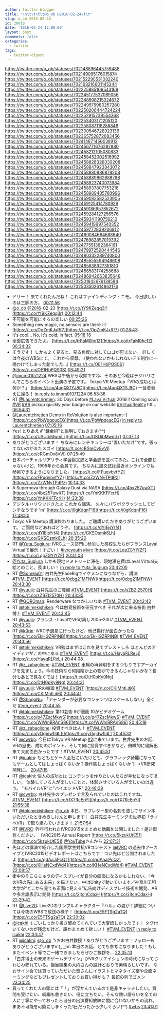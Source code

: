 ```yaml
---
author: twitter-blogger
title: "\n\t\t\t\t@o_ob @2016-02-24\t\t"
slug: o_ob-2016-02-24
id: 20019
date: '2016-02-24 12:00:00'
layout: post
comments: false
categories:
  - twitter
tags:
  - twitter-digest
---
```


https://twitter.com/o_ob/statuses/702148896445759488 https://twitter.com/o_ob/statuses/702149095176015874 https://twitter.com/o_ob/statuses/702152290531082240 https://twitter.com/o_ob/statuses/702168216601145344 https://twitter.com/o_ob/statuses/702225985169543168 https://twitter.com/o_ob/statuses/702245177537069056 https://twitter.com/o_ob/statuses/702248908215324672 https://twitter.com/o_ob/statuses/702249975980257280 https://twitter.com/o_ob/statuses/702250206444724224 https://twitter.com/o_ob/statuses/702252915738554368 https://twitter.com/o_ob/statuses/702253403171205120 https://twitter.com/o_ob/statuses/702258087118286848 https://twitter.com/o_ob/statuses/702300546728923136 https://twitter.com/o_ob/statuses/702365752872083456 https://twitter.com/o_ob/statuses/702414871456038912 https://twitter.com/o_ob/statuses/702456771676282880 https://twitter.com/o_ob/statuses/702458212105080833 https://twitter.com/o_ob/statuses/702458452002516992 https://twitter.com/o_ob/statuses/702458828328030208 https://twitter.com/o_ob/statuses/702458847923843072 https://twitter.com/o_ob/statuses/702458880886878208 https://twitter.com/o_ob/statuses/702458889862688768 https://twitter.com/o_ob/statuses/702458923740073984 https://twitter.com/o_ob/statuses/702458937807753216 https://twitter.com/o_ob/statuses/702458989485780996 https://twitter.com/o_ob/statuses/702459082582523905 https://twitter.com/o_ob/statuses/702459125414780929 https://twitter.com/o_ob/statuses/702459186957852672 https://twitter.com/o_ob/statuses/702459284127256576 https://twitter.com/o_ob/statuses/702459341190750210 https://twitter.com/o_ob/statuses/702459419997540352 https://twitter.com/o_ob/statuses/702459772839206912 https://twitter.com/o_ob/statuses/702460084664688640 https://twitter.com/o_ob/statuses/702476982857019392 https://twitter.com/o_ob/statuses/702477551382364161 https://twitter.com/o_ob/statuses/702479972590444546 https://twitter.com/o_ob/statuses/702480332289740800 https://twitter.com/o_ob/statuses/702485555594948608 https://twitter.com/o_ob/statuses/702485638927351810 https://twitter.com/o_ob/statuses/702486583174258688 https://twitter.com/o_ob/statuses/702486942663835648 https://twitter.com/o_ob/statuses/702501842979139584 https://twitter.com/o_ob/statuses/702503502614962176  

*   ドリー！ 来てくれたんだね！ これはファインディング・ニモ。 今日欲しいのは三脚の方。 [00:11:56](https://twitter.com/o_ob/statuses/702148896445759488)
*   [@o_ob](https://twitter.com/o_ob) [@2016](https://twitter.com/2016)-02-23 [https://t.co/tY9KZeqq3r](https://t.co/tY9KZeqq3r) [00:12:44](https://twitter.com/o_ob/statuses/702149095176015874)
*   不可能を可能にするの楽しい [00:25:26](https://twitter.com/o_ob/statuses/702152290531082240)
*   Something new magic, no sensors are there :-) [https://t.co/OpZmKJxRf7](https://t.co/OpZmKJxRf7) [01:28:43](https://twitter.com/o_ob/statuses/702168216601145344)
*   It's cool... No, It's cold, in fact. [05:18:16](https://twitter.com/o_ob/statuses/702225985169543168)
*   全面広告できたよ。 [https://t.co/trFaM0hc1Z](https://t.co/trFaM0hc1Z) [06:34:32](https://twitter.com/o_ob/statuses/702245177537069056)
*   そうです！ しかもよく見ると、見る角度に対してロゴが歪まない。 詳しくは今夜のWBSにて。 これから収録。 (使われないかもしれないデモ制作に一晩かけてしまった朝でした...) [https://t.co/OE1HbPQS0S](https://t.co/OE1HbPQS0S) [06:49:21](https://twitter.com/o_ob/statuses/702248908215324672)
*   [@imnm01071224](https://twitter.com/imnm01071224) WBSは午後から収録ですね、そのあと今晩はデジハリさんでこちらのイベント出演の予定です。 Tokyo VR Meetup「VRの成功とは何か？」 [https://t.co/4uqQX1YJ8C](https://t.co/4uqQX1YJ8C) 一旦着替えに帰る！ [in reply to imnm01071224](https://twitter.com/imnm01071224/statuses/702249143159300096) [06:53:36](https://twitter.com/o_ob/statuses/702249975980257280)
*   RT [@Laurentchretien](https://twitter.com/Laurentchretien): 30 Days before [#LavalVirtual](https://twitter.com/search?q=%23LavalVirtual&src=hash) 2016!!! Coming soon [#VR](https://twitter.com/search?q=%23VR&src=hash) [#AR](https://twitter.com/search?q=%23AR&src=hash) pickup quickly your badge on our website [#VirtualReality](https://twitter.com/search?q=%23VirtualReality&src=hash) htt… [06:54:31](https://twitter.com/o_ob/statuses/702250206444724224)
*   [@Laurentchretien](https://twitter.com/Laurentchretien) Demo in ReVolution is also important:-) [https://t.co/PbWpqoucEG](https://t.co/PbWpqoucEG) [in reply to Laurentchretien](https://twitter.com/Laurentchretien/statuses/702250071761494016) [07:05:16](https://twitter.com/o_ob/statuses/702252915738554368)
*   Yes! とりあえず"錬金術"と説明しておきます(^^) [https://t.co/USUibMwmLr](https://t.co/USUibMwmLr) [07:07:13](https://twitter.com/o_ob/statuses/702253403171205120)
*   ありがとうございます！ ちなみにレンチキュラーは"置いただけ"です。張ってないのがまたスゴイ [https://t.co/cRGmOv8vVl](https://t.co/cRGmOv8vVl) [07:25:49](https://twitter.com/o_ob/statuses/702258087118286848)
*   日本バーチャルリアリティ学会論文誌と学会誌を並べてみた。これで全部じゃないけど、1995年から会員です。 ちなみに論文誌は最近オンラインでも参照できるようになりました。 [https://t.co/FPuqvbvfYZ](https://t.co/FPuqvbvfYZ) [https://t.co/ZzWNyTPdPz](https://t.co/ZzWNyTPdPz) [10:14:33](https://twitter.com/o_ob/statuses/702300546728923136)
*   A Supernova through Galaxy Dust via NASA [https://t.co/4bx257uwXT](https://t.co/4bx257uwXT) [https://t.co/YnKKKFFcrH](https://t.co/YnKKKFFcrH) [14:33:39](https://twitter.com/o_ob/statuses/702365752872083456)
*   デジタルハリウッドきたよ これから講演。 久々にパワポクラッシュしてピンチなうです 'm' [https://t.co/i0gKdqnF16](https://t.co/i0gKdqnF16) [17:48:50](https://twitter.com/o_ob/statuses/702414871456038912)
*   Tokyo VR Meetup 講演終わりました。 ご聴講いただきありがとうございます。 ご質問などあればどうぞ。 [https://t.co/dYlEjsYrf4](https://t.co/dYlEjsYrf4) [https://t.co/GKSOsmk6Lh](https://t.co/GKSOsmk6Lh) [20:35:20](https://twitter.com/o_ob/statuses/702456771676282880)
*   RT [@Yuta_Sugiura](https://twitter.com/Yuta_Sugiura): IVRCユース部門に参加した高校生たちがフランスLaval Virtualで展示！すごい！ [#ivrcyouth](https://twitter.com/search?q=%23ivrcyouth&src=hash) [#ivrc](https://twitter.com/search?q=%23ivrc&src=hash) [https://t.co/LqpZGYIYZF](https://t.co/LqpZGYIYZF) [20:41:03](https://twitter.com/o_ob/statuses/702458212105080833)
*   [@Yuta_Sugiura](https://twitter.com/Yuta_Sugiura) しかも現地ドミトリーに滞在、現地滞在費はLaval Virtual支給とのこと。羨ましい！ [in reply to Yuta_Sugiura](https://twitter.com/Yuta_Sugiura/statuses/702458097449631745) [20:42:00](https://twitter.com/o_ob/statuses/702458452002516992)
*   RT [@Somelu01](https://twitter.com/Somelu01): 白井先生FaceRigでイケメンになりながら、講演 [#TVM_EVENT](https://twitter.com/search?q=%23TVM_EVENT&src=hash) [https://t.co/0cbg21MFNW](https://t.co/0cbg21MFNW) [20:43:30](https://twitter.com/o_ob/statuses/702458828328030208)
*   RT [@yuujii](https://twitter.com/yuujii): 白井先生のご尊顔 [#TVM_EVENT](https://twitter.com/search?q=%23TVM_EVENT&src=hash) [https://t.co/sZBZI2570H](https://t.co/sZBZI2570H) [20:43:35](https://twitter.com/o_ob/statuses/702458847923843072)
*   RT [@GOROman](https://twitter.com/GOROman): Renderware なつかしいなあ [#TVM_EVENT](https://twitter.com/search?q=%23TVM_EVENT&src=hash) [20:43:42](https://twitter.com/o_ob/statuses/702458880886878208)
*   RT [@tokimekishiken](https://twitter.com/tokimekishiken): 今は触覚技術を研究すべき それが次に来る技術 白井博士 [#TVM_EVENT](https://twitter.com/search?q=%23TVM_EVENT&src=hash) [20:43:45](https://twitter.com/o_ob/statuses/702458889862688768)
*   RT [@yuujii](https://twitter.com/yuujii): フランス・LavalでVR町興し2005-2007 [#TVM_EVENT](https://twitter.com/search?q=%23TVM_EVENT&src=hash) [20:43:53](https://twitter.com/o_ob/statuses/702458923740073984)
*   RT [@k0rin](https://twitter.com/k0rin): iVRC予選見に行ったけど、他己揚げが面白かったな [https://t.co/EkHGZRPlNB](https://t.co/EkHGZRPlNB) [#TVM_EVENT](https://twitter.com/search?q=%23TVM_EVENT&src=hash) [20:43:56](https://twitter.com/o_ob/statuses/702458937807753216)
*   RT [@tokimekishiken](https://twitter.com/tokimekishiken): VR勢はまずはこれを見てブレストしろ ほとんどのアイディアがこの中にある [#TVM_EVENT](https://twitter.com/search?q=%23TVM_EVENT&src=hash) [https://t.co/HayqRLReLj](https://t.co/HayqRLReLj) [20:44:08](https://twitter.com/o_ob/statuses/702458989485780996)
*   RT [@z_zabaglione](https://twitter.com/z_zabaglione): [#TVM_EVENT](https://twitter.com/search?q=%23TVM_EVENT&src=hash) 車輪の再発明をするつもりですアーカイブを見ましょう。今の技術なら何段階か上の物ができるんじゃないかな？自分もあとで見なくては！ [https://t.co/DtH0pKy9Ng](https://t.co/DtH0pKy9Ng) [20:44:31](https://twitter.com/o_ob/statuses/702459082582523905)
*   RT [@yuujii](https://twitter.com/yuujii): VRの輪廻 [#TVM_EVENT](https://twitter.com/search?q=%23TVM_EVENT&src=hash) [https://t.co/CKiMhtLdj6](https://t.co/CKiMhtLdj6) [20:44:41](https://twitter.com/o_ob/statuses/702459125414780929)
*   RT [@ShogoNu](https://twitter.com/ShogoNu): 「アテンダーが必要なコンテンツはスケールしない」全くだ [#tvm_event](https://twitter.com/search?q=%23tvm_event&src=hash) [20:44:55](https://twitter.com/o_ob/statuses/702459186957852672)
*   RT [@tokimekishiken](https://twitter.com/tokimekishiken): 第10芸術 9が漫画 10がビデオゲーム [https://t.co/p47ZscMkwS](https://t.co/p47ZscMkwS) [#TVM_EVENT](https://twitter.com/search?q=%23TVM_EVENT&src=hash) [https://t.co/WWmBRAnS86](https://t.co/WWmBRAnS86) [20:45:19](https://twitter.com/o_ob/statuses/702459284127256576)
*   RT [@z_zabaglione](https://twitter.com/z_zabaglione): 投資すべきは人！ [#TVM_EVENT](https://twitter.com/search?q=%23TVM_EVENT&src=hash) [https://t.co/yOgidwfIdL](https://t.co/yOgidwfIdL) [20:45:32](https://twitter.com/o_ob/statuses/702459341190750210)
*   RT [@cwrbp](https://twitter.com/cwrbp): 今日はTokyo VR Meetup [#2](https://twitter.com/search?q=%232&src=hash)に来ています。白井先生のお話、VRの歴史、成功のポイント、そして何に投資すべきかなど、俯瞰的に理解出来て大変面白かったです！#TVM_EVENT [20:45:51](https://twitter.com/o_ob/statuses/702459419997540352)
*   RT [@icakhi](https://twitter.com/icakhi): もともとゲーム会社にいたけども、グラフィック綺麗になってもゲームとしてはしょっぱくないか？操作感しょっぱくないか？ →VR研究開発に。 [20:47:15](https://twitter.com/o_ob/statuses/702459772839206912)
*   RT [@icakhi](https://twitter.com/icakhi): 個人の成功とは コンテンツを作りたい人たちが幸せになってほしい。 体験している人が楽しいことと、体験させている人が楽しいのは違う。 "モバイルVR"と"ハイエンドVR" [20:48:29](https://twitter.com/o_ob/statuses/702460084664688640)
*   RT [@cwrbp](https://twitter.com/cwrbp): 白井先生のプレゼンで言及られていたのはこれですね。 [#TVM_EVENT](https://twitter.com/search?q=%23TVM_EVENT&src=hash) [https://t.co/rfX7RcEpYI](https://t.co/rfX7RcEpYI) [21:55:38](https://twitter.com/o_ob/statuses/702476982857019392)
*   RT [@tokimekishiken](https://twitter.com/tokimekishiken): [@o_ob](https://twitter.com/o_ob) 本日、ラブレター型の名刺を渡してサイン本いただいたときめきしけんと申します！ 白井先生ネーミングの世界初「ラノベVR」で取り組んでいきます！ [21:57:54](https://twitter.com/o_ob/statuses/702477551382364161)
*   RT [@IVRC](https://twitter.com/IVRC): 昨年行われたIVRC2015をまとめた動画を公開しました！是非御覧ください．　 IVRC2015 Annual Report [https://t.co/5kzukUtE51](https://t.co/5kzukUtE51) [@YouTube](https://twitter.com/YouTube)さんから [22:07:31](https://twitter.com/o_ob/statuses/702479972590444546)
*   先ほどの講演で紹介した国際学生対抗VRコンテスト [@IVRC](https://twitter.com/IVRC) の過去作アーカイブとIVRC2015ビデオレポートはこちらです！つい先ほど公開されましたよ [https://t.co/qdAaJiPcQz](https://t.co/qdAaJiPcQz) [https://t.co/KHeNCxdWd4](https://t.co/KHeNCxdWd4) [#TVM_EVENT](https://twitter.com/search?q=%23TVM_EVENT&src=hash) [22:08:57](https://twitter.com/o_ob/statuses/702480332289740800)
*   街中のそこらじゅうのディスプレイが自分の画面になるかもしれない、「今のVRの先にある未来」を描きたい。中はUnityで動いています／神奈川工科大学が“どこから見ても正面に見える”広告向けディスプレイ技術を開発、ARや多言語表示に期待 [https://t.co/2jtcnCdaxH](https://t.co/2jtcnCdaxH) [22:29:42](https://twitter.com/o_ob/statuses/702485555594948608)
*   RT [@Live2D](https://twitter.com/Live2D): Live2Dのサンプルキャラクター『ハル』の姿が！詳細については今夜のWBSで放送の様子！ [https://t.co/E5FTSg2aTQ](https://t.co/E5FTSg2aTQ) [22:30:02](https://twitter.com/o_ob/statuses/702485638927351810)
*   [@icakhi](https://twitter.com/icakhi) すごいしっかり書き留めてくれていて大変嬉しかったです！ タグ付いてないのが残念だけど、誰かまとめて欲しい！ [#TVM_EVENT](https://twitter.com/search?q=%23TVM_EVENT&src=hash) [in reply to icakhi](https://twitter.com/icakhi/statuses/702461985007403008) [22:33:47](https://twitter.com/o_ob/statuses/702486583174258688)
*   RT [@icakhi](https://twitter.com/icakhi): [@o_ob](https://twitter.com/o_ob) うおお白井教授！ありがとうございます！フォローもありがとうございますm(_ _)m 本日のお話、とても参考になりました！もしまたイベント等でご一緒できましたらぜひご挨拶を… [22:35:13](https://twitter.com/o_ob/statuses/702486942663835648)
*   「白井博士の未来のゲームデザイン」がVRクリエイションの時代になってじわじわ売れている。担当編集の大内さんの設計どおりで素晴らしいです。 なおサイン会では買っていただいた皆さんにイラストとマネタイズ案や企画ネーミングなどもプレゼントしておりお買い得かも？ 長蛇の列でゴメン [23:34:25](https://twitter.com/o_ob/statuses/702501842979139584)
*   買ってくれた人の頭には「！」が浮かんでいるので是非キャッチしたい。質問も受けたい、続編も書きたい、役に立ちたい。そんな熱い語らいを全ての人に丁寧にやっておったら自分の出演番組放映に間に合わないかもの流れ。 まあ不可能を可能にしまくった1日だったから少しぐらい(^^) [#wbs](https://twitter.com/search?q=%23wbs&src=hash) [23:41:01](https://twitter.com/o_ob/statuses/702503502614962176)